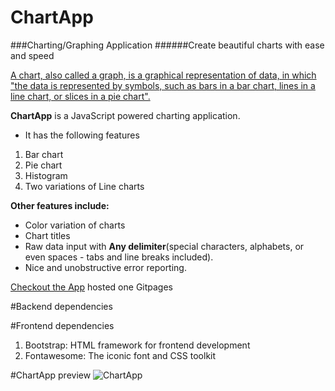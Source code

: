 # ChartApp
###Charting/Graphing Application
######Create beautiful charts with ease and speed

[A chart, also called a graph, is a graphical representation of data, in which "the data is represented by symbols, such as bars in a bar chart, lines in a line chart, or slices in a pie chart".](https://en.wikipedia.org/wiki/Chart)

**ChartApp** is a JavaScript powered charting application.
* It has the following features
1. Bar chart
2. Pie chart
3. Histogram
4. Two variations of Line charts

**Other features include:**
* Color variation of charts
* Chart titles
* Raw data input with **Any delimiter**(special characters, alphabets, or even spaces - tabs and line breaks included).
* Nice and unobstructive error reporting.

[Checkout the App](https://ajudensi.github.io/bc-20-chart-application/) hosted one Gitpages

#Backend dependencies


#Frontend dependencies
1. Bootstrap: HTML framework for frontend development
2. Fontawesome: The iconic font and CSS toolkit



#ChartApp preview
![ChartApp](https://github.com/ajudensi/bc-20-chart-application/blob/master/img/chartapp.JPG)
